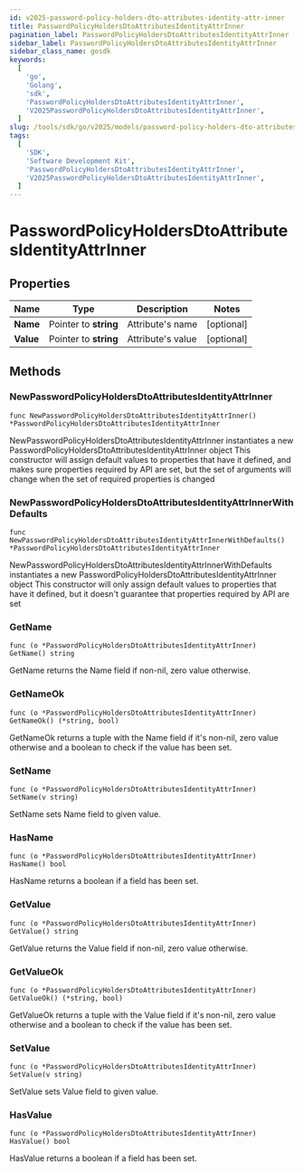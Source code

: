 ```yaml
---
id: v2025-password-policy-holders-dto-attributes-identity-attr-inner
title: PasswordPolicyHoldersDtoAttributesIdentityAttrInner
pagination_label: PasswordPolicyHoldersDtoAttributesIdentityAttrInner
sidebar_label: PasswordPolicyHoldersDtoAttributesIdentityAttrInner
sidebar_class_name: gosdk
keywords:
  [
    'go',
    'Golang',
    'sdk',
    'PasswordPolicyHoldersDtoAttributesIdentityAttrInner',
    'V2025PasswordPolicyHoldersDtoAttributesIdentityAttrInner',
  ]
slug: /tools/sdk/go/v2025/models/password-policy-holders-dto-attributes-identity-attr-inner
tags:
  [
    'SDK',
    'Software Development Kit',
    'PasswordPolicyHoldersDtoAttributesIdentityAttrInner',
    'V2025PasswordPolicyHoldersDtoAttributesIdentityAttrInner',
  ]
---
```


# PasswordPolicyHoldersDtoAttributesIdentityAttrInner

## Properties

| Name      | Type                  | Description       | Notes      |
| --------- | --------------------- | ----------------- | ---------- |
| **Name**  | Pointer to **string** | Attribute's name  | [optional] |
| **Value** | Pointer to **string** | Attribute's value | [optional] |

## Methods

### NewPasswordPolicyHoldersDtoAttributesIdentityAttrInner

`func NewPasswordPolicyHoldersDtoAttributesIdentityAttrInner() *PasswordPolicyHoldersDtoAttributesIdentityAttrInner`

NewPasswordPolicyHoldersDtoAttributesIdentityAttrInner instantiates a new PasswordPolicyHoldersDtoAttributesIdentityAttrInner object This constructor will assign default values to properties that have it defined, and makes sure properties required by API are set, but the set of arguments will change when the set of required properties is changed

### NewPasswordPolicyHoldersDtoAttributesIdentityAttrInnerWithDefaults

`func NewPasswordPolicyHoldersDtoAttributesIdentityAttrInnerWithDefaults() *PasswordPolicyHoldersDtoAttributesIdentityAttrInner`

NewPasswordPolicyHoldersDtoAttributesIdentityAttrInnerWithDefaults instantiates a new PasswordPolicyHoldersDtoAttributesIdentityAttrInner object This constructor will only assign default values to properties that have it defined, but it doesn't guarantee that properties required by API are set

### GetName

`func (o *PasswordPolicyHoldersDtoAttributesIdentityAttrInner) GetName() string`

GetName returns the Name field if non-nil, zero value otherwise.

### GetNameOk

`func (o *PasswordPolicyHoldersDtoAttributesIdentityAttrInner) GetNameOk() (*string, bool)`

GetNameOk returns a tuple with the Name field if it's non-nil, zero value otherwise and a boolean to check if the value has been set.

### SetName

`func (o *PasswordPolicyHoldersDtoAttributesIdentityAttrInner) SetName(v string)`

SetName sets Name field to given value.

### HasName

`func (o *PasswordPolicyHoldersDtoAttributesIdentityAttrInner) HasName() bool`

HasName returns a boolean if a field has been set.

### GetValue

`func (o *PasswordPolicyHoldersDtoAttributesIdentityAttrInner) GetValue() string`

GetValue returns the Value field if non-nil, zero value otherwise.

### GetValueOk

`func (o *PasswordPolicyHoldersDtoAttributesIdentityAttrInner) GetValueOk() (*string, bool)`

GetValueOk returns a tuple with the Value field if it's non-nil, zero value otherwise and a boolean to check if the value has been set.

### SetValue

`func (o *PasswordPolicyHoldersDtoAttributesIdentityAttrInner) SetValue(v string)`

SetValue sets Value field to given value.

### HasValue

`func (o *PasswordPolicyHoldersDtoAttributesIdentityAttrInner) HasValue() bool`

HasValue returns a boolean if a field has been set.
